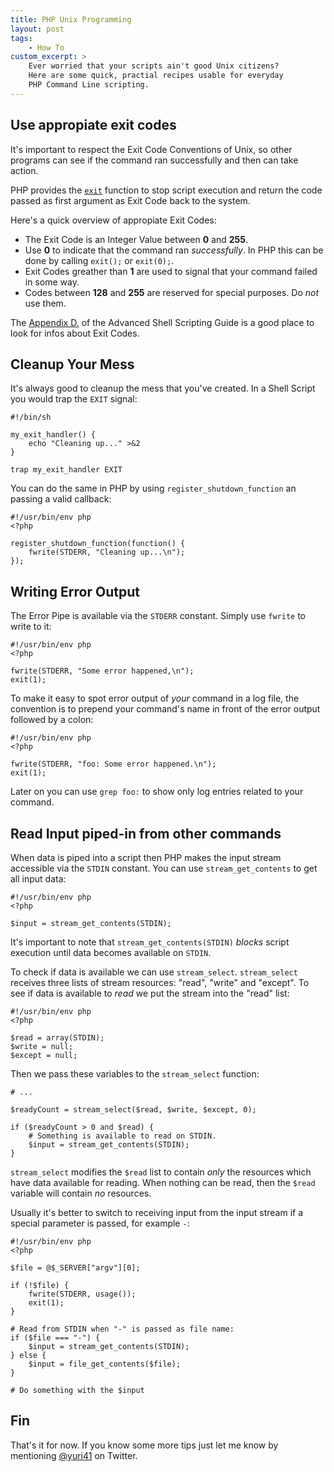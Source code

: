 ```yaml
---
title: PHP Unix Programming
layout: post
tags:
    - How To
custom_excerpt: >
    Ever worried that your scripts ain't good Unix citizens?
    Here are some quick, practial recipes usable for everyday
    PHP Command Line scripting.
---
```


## Use appropiate exit codes

It's important to respect the Exit Code Conventions of Unix, so other
programs can see if the command ran successfully and then can take
action.

PHP provides the [`exit`](http://at2.php.net/exit) function
to stop script execution and return the code passed as first argument as 
Exit Code back to the system.

Here's a quick overview of appropiate Exit Codes:

 * The Exit Code is an Integer Value between __0__ and __255__.
 * Use __0__ to indicate that the command ran _successfully_. In PHP this
   can be done by calling `exit();` or `exit(0);`. 
 * Exit Codes greather than __1__ are used to signal that your command
   failed in some way.
 * Codes between __128__ and __255__ are reserved for special purposes. Do
   _not_ use them.

The [Appendix D.](http://www.tldp.org/LDP/abs/html/exitcodes.html)
of the Advanced Shell Scripting Guide is a good place to look for
infos about Exit Codes.

## Cleanup Your Mess

It's always good to cleanup the mess that you've created. In a Shell
Script you would trap the `EXIT` signal:

    #!/bin/sh

    my_exit_handler() {
        echo "Cleaning up..." >&2
    }

    trap my_exit_handler EXIT

You can do the same in PHP by using `register_shutdown_function` an
passing a valid callback:

    #!/usr/bin/env php
    <?php

    register_shutdown_function(function() {
        fwrite(STDERR, "Cleaning up...\n");
    });

## Writing Error Output

The Error Pipe is available via the `STDERR` constant. Simply use
`fwrite` to write to it:

    #!/usr/bin/env php
    <?php

    fwrite(STDERR, "Some error happened,\n");
    exit(1);

To make it easy to spot error output of _your_ command in a log file,
the convention is to prepend your command's name in front of the error
output followed by a colon:

    #!/usr/bin/env php
    <?php

    fwrite(STDERR, "foo: Some error happened.\n");
    exit(1);

Later on you can use `grep foo:` to show only log entries related to
your command.

## Read Input piped-in from other commands

When data is piped into a script then PHP makes the input stream accessible via the `STDIN` constant. 
You can use `stream_get_contents` to get all input data:

    #!/usr/bin/env php
    <?php

    $input = stream_get_contents(STDIN);

It's important to note that `stream_get_contents(STDIN)` _blocks_ script
execution until data becomes available on `STDIN`.

To check if data is available we can use `stream_select`.
`stream_select` receives three lists of stream resources: "read",
"write" and "except". To see if data is available to _read_ we put the
stream into the "read" list:

    #!/usr/bin/env php
    <?php

    $read = array(STDIN);
    $write = null;
    $except = null;

Then we pass these variables to the `stream_select` function:

    # ...

    $readyCount = stream_select($read, $write, $except, 0);

    if ($readyCount > 0 and $read) {
        # Something is available to read on STDIN.
        $input = stream_get_contents(STDIN);
    }

`stream_select` modifies the `$read` list to contain _only_ the
resources which have data available for reading. When nothing 
can be read, then the `$read` variable will contain _no_ resources.

Usually it's better to switch to receiving input from the input stream
if a special parameter is passed, for example `-`:

    #!/usr/bin/env php
    <?php

    $file = @$_SERVER["argv"][0];

    if (!$file) {
        fwrite(STDERR, usage());
        exit(1);
    }

    # Read from STDIN when "-" is passed as file name:
    if ($file === "-") {
        $input = stream_get_contents(STDIN);
    } else {
        $input = file_get_contents($file);
    }

    # Do something with the $input

## Fin

That's it for now. If you know some more tips just let me know by mentioning
[@yuri41](http://twitter.com/yuri41) on Twitter.

